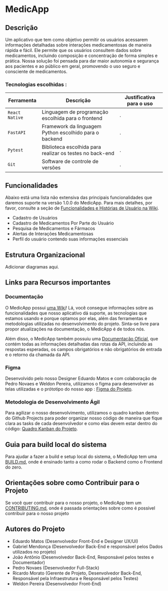# MedicApp

## Descrição

Um aplicativo que tem como objetivo permitir os usuários acessarem informações detalhadas sobre interações medicamentosas de maneira rápida e fácil.
Ele permite que os usuários consultem dados sobre medicamentos, incluindo composição e concentração de forma simples e prática.
Nossa solução foi pensada para dar maior autonomia e segurança aos pacientes e ao público em geral, promovendo o uso seguro e consciente de medicamentos.

### Tecnologias escolhidas :

| **Ferramenta** | **Descrição** | **Justificativa para o uso** |
|----------------|---------------|-------------------------------|
| `React Native`   | Linguagem de programação escolhida para o frontend | . |
| `FastAPI`     | Framework da linguagem Python escolhido para o backend | . |
| `Pytest`      | Biblioteca escolhida para realizar os testes no back-end | . |
| `Git`          | Software de controle de versões | . |

## Funcionalidades

Abaixo está uma lista não extensiva das principais funcionalidades que daremos suporte na versão 1.0.0 do MedicApp. Para mais detalhes, por favor, consulte a seção de [Funcionalidades e Histórias de Usuário na Wiki](https://github.com/RicardoMorato/MedicApp/wiki/Funcionalidades-e-Hist%C3%B3rias-de-Usu%C3%A1rio).

- Cadastro de Usuários
- Cadastro de Medicamentos Por Parte do Usuário
- Pesquisa de Medicamentos e Fármacos
- Alertas de Interações Medicamentosas
- Perfil do usuário contendo suas informações essenciais

## Estrutura Organizacional
Adicionar diagramas aqui.

## Links para Recursos importantes

### Documentação

O MedicApp possui [uma Wiki](https://github.com/RicardoMorato/MedicApp/wiki)! Lá, você consegue informações sobre as funcionalidades que nosso aplicativo dá suporte, as tecnologias que estamos usando e porque optamos por elas, além das ferramentas e metodologias utilizadas no desenvolvimento do projeto. Sinta-se livre para propor atualizações na documentação, o MedicApp é de todos nós.

Além disso, o MedicApp também possuiu uma [Documentação Oficial](https://docs.medicapp.digital/), que contém todas as informações detalhadas das rotas da API, incluindo as respostas esperadas, os campos obrigatórios e não obrigatórios de entrada e o retorno da chamada da API.

### Figma
Desenvolvido pelo nosso Designer Eduardo Matos e com colaboração de Pedro Novaes e Weldon Pereira, utilizamos o figma para desenvolver as telas utilizadas e o prótotipo do nosso app : [Figma do Projeto](https://www.figma.com/design/3LQPNrQ7mijdTFiu6P2u1K/App-MedicApp?node-id=0-1&t=K4Qc69s2wt7yMr6o-1).

### Metodologia de Desenvolvimento Ágil
Para agilizar o nosso desenvolvimento, utilizamos o quadro kanban dentro do Github Projects para poder organizar nosso código de maneira que fique clara as tasks de cada desenvolvedor e como elas devem estar dentro do código: [Quadro Kanban do Projeto](https://github.com/users/RicardoMorato/projects/2).

## Guia para build local do sistema
Para ajudar a fazer a build e setup local do sistema, o MedicApp tem uma [BUILD.md](https://github.com/RicardoMorato/MedicApp/blob/main/BUILD.md), onde é ensinado tanto a como rodar o Backend como o Frontend do zero.

## Orientações sobre como Contribuir para o Projeto
Se você quer contribuir para o nosso projeto, o MedicApp tem um [CONTRIBUTING.md](https://github.com/RicardoMorato/MedicApp/blob/main/CONTRIBUTING.md), onde é passada orientações sobre como é possível contribuir para o nosso projeto

## Autores do Projeto

- Eduardo Matos (Desenvolvedor Front-End e Designer UX/UI)
- Gabriel Mendonça (Desenvolvedor Back-End e responsável pelos Dados utilizados no projeto)
- João Antônio (Desenvolvedor Back-End, Responsável pelos testes e Documentador)
- Pedro Novaes (Desenvolvedor Full-Stack)
- Ricardo Morato (Gerente de Projeto, Desenvolvedor Back-End, Responsável pela Infraestrutura e Responsável pelos Testes)
- Weldon Pereira (Desenvolvedor Front-End)
